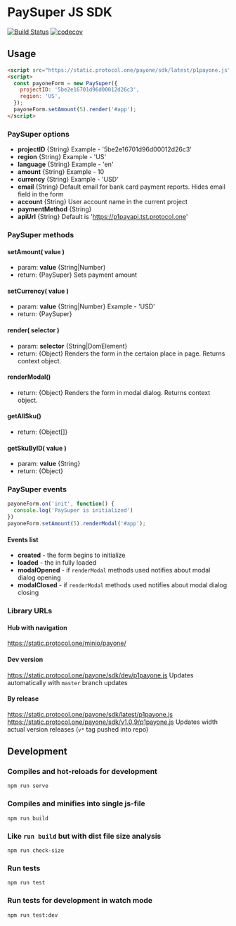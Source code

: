 # PaySuper JS SDK
[![Build Status](https://api.travis-ci.org/ProtocolONE/payone-js-sdk.svg?branch=master)](https://travis-ci.org/ProtocolONE/token_one)
[![codecov](https://codecov.io/gh/ProtocolONE/payone-js-sdk/branch/master/graph/badge.svg)](https://codecov.io/gh/ProtocolONE/payone-js-sdk)

## Usage
```html
<script src="https://static.protocol.one/payone/sdk/latest/p1payone.js"></script>
<script>
  const payoneForm = new PaySuper({
    projectID: '5be2e16701d96d00012d26c3',
    region: 'US',
  });
  payoneForm.setAmount(5).render('#app');
</script>
```

### PaySuper options
- **projectID** {String} Example - '5be2e16701d96d00012d26c3'
- **region** {String} Example - 'US'
- **language** {String} Example - 'en'
- **amount** {String} Example - 10
- **currency** {String} Example - 'USD'
- **email** {String} Default email for bank card payment reports. Hides email field in the form
- **account** {String} User account name in the current project
- **paymentMethod** {String}
- **apiUrl** {String} Default is 'https://p1payapi.tst.protocol.one'

### PaySuper methods
#### setAmount( value )
- param: **value** {String|Number}
- return: {PaySuper}
Sets payment amount

#### setCurrency( value )
- param: **value** {String|Number} Example - 'USD'
- return: {PaySuper}

#### render( selector )
- param: **selector** {String|DomElement}
- return: {Object}
Renders the form in the certaion place in page. 
Returns context object.

#### renderModal()
- return: {Object}
Renders the form in modal dialog.
Returns context object.

#### getAllSku()
- return: {Object[]}

#### getSkuByID( value )
- param: **value** {String}
- return: {Object}

### PaySuper events
```js
payoneForm.on('init', function() {
  console.log('PaySuper is initialized')
})
payoneForm.setAmount(5).renderModal('#app');
```
#### Events list
- **created** - the form begins to initialize
- **loaded** - the in fully loaded
- **modalOpened** - if `renderModal` methods used notifies about modal dialog opening
- **modalClosed** - if `renderModal` methods used notifies about modal dialog closing


### Library URLs
#### Hub with navigation
https://static.protocol.one/minio/payone/

#### Dev version
https://static.protocol.one/payone/sdk/dev/p1payone.js
Updates automatically with `master` branch updates

#### By release
https://static.protocol.one/payone/sdk/latest/p1payone.js
https://static.protocol.one/payone/sdk/v1.0.9/p1payone.js
Updates width actual version releases (`v*` tag pushed into repo)

## Development

### Compiles and hot-reloads for development
```
npm run serve
```

### Compiles and minifies into single js-file
```
npm run build
```

### Like `run build` but with dist file size analysis
```
npm run check-size
```

### Run tests
```
npm run test
```

### Run tests for development in watch mode 
```
npm run test:dev
```
